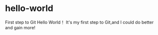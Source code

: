# hello-world
First step to Git
Hello World！
It's my first step to Git,and I could do better and gain more!
